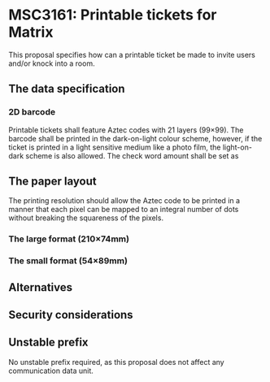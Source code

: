 # MSC3161: Printable tickets for Matrix

This proposal specifies how can a printable ticket be made to invite users and/or knock into a room.

## The data specification

### 2D barcode

Printable tickets shall feature Aztec codes with 21 layers (99×99). The barcode shall be printed in the
dark-on-light colour scheme, however, if the ticket is printed in a light sensitive medium like a photo
film, the light-on-dark scheme is also allowed. The check word amount shall be set as 

## The paper layout

The printing resolution should allow the Aztec code to be printed in a manner that each pixel can be mapped
to an integral number of dots without breaking the squareness of the pixels.

### The large format (210×74mm)


### The small format (54×89mm)



## Alternatives


## Security considerations

## Unstable prefix

No unstable prefix required, as this proposal does not affect any communication data unit.
